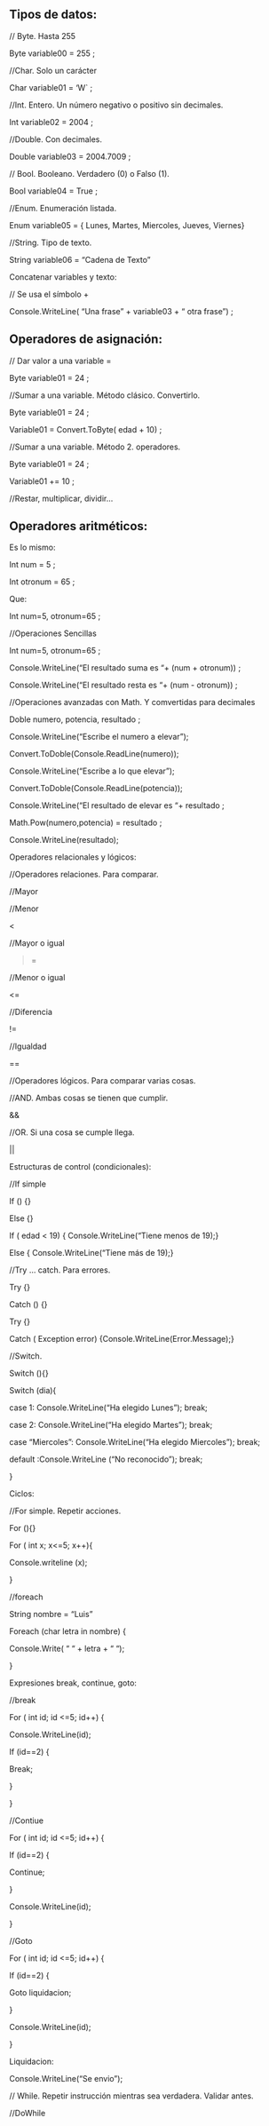 ## Tipos de datos: 

// Byte. Hasta 255 

Byte variable00 = 255 ; 


//Char. Solo un carácter 

Char variable01 =  ‘W` ; 


//Int. Entero. Un número negativo o positivo sin decimales. 

Int variable02 =  2004 ; 


//Double. Con decimales. 

Double variable03 = 2004.7009 ; 
 

// Bool. Booleano. Verdadero (0) o Falso (1). 

Bool variable04 = True ; 


//Enum. Enumeración listada. 

Enum variable05 = { Lunes, Martes, Miercoles, Jueves, Viernes} 


//String. Tipo de texto. 

String variable06 = “Cadena de Texto” 


Concatenar variables y texto: 

 

// Se usa el símbolo + 

Console.WriteLine( “Una frase” + variable03 + “ otra frase”) ; 


## Operadores de asignación: 
 

// Dar valor a una variable = 

Byte variable01 = 24 ; 


//Sumar a una variable. Método clásico. Convertirlo. 

Byte variable01 = 24 ; 

Variable01 = Convert.ToByte( edad + 10) ; 
 

//Sumar a una variable. Método 2. operadores.  

Byte variable01 = 24 ; 

Variable01 += 10 ; 
 

//Restar, multiplicar, dividir... 

 

## Operadores aritméticos: 

 

Es lo mismo: 

Int num = 5 ; 

Int otronum = 65 ; 

Que: 

Int num=5, otronum=65 ; 

 

//Operaciones Sencillas 

Int num=5, otronum=65 ; 

Console.WriteLine(“El resultado suma es “+ (num + otronum)) ; 

Console.WriteLine(“El resultado resta es “+ (num - otronum)) ; 

 

 

//Operaciones avanzadas con Math. Y comvertidas para decimales 

Doble numero, potencia, resultado ; 

Console.WriteLine(“Escribe el numero a elevar”); 

Convert.ToDoble(Console.ReadLine(numero)); 

Console.WriteLine(“Escribe a lo que elevar”); 

Convert.ToDoble(Console.ReadLine(potencia)); 

Console.WriteLine(“El resultado de elevar es “+ resultado ; 

 

Math.Pow(numero,potencia) = resultado ; 

Console.WriteLine(resultado); 

 

Operadores relacionales y lógicos: 

 

//Operadores relaciones. Para comparar. 

//Mayor 

> 

//Menor 

< 

//Mayor o igual 

>= 

//Menor o igual 

<= 

//Diferencia 

!= 

//Igualdad 

== 

 

//Operadores lógicos. Para comparar varias cosas. 

//AND. Ambas cosas se tienen que cumplir. 

&& 

//OR. Si una cosa se cumple llega. 

|| 

 

Estructuras de control (condicionales): 

 

//If simple 

If () {} 

Else {} 

 

If ( edad < 19) { Console.WriteLine(“Tiene menos de 19);} 

Else { Console.WriteLine(“Tiene más de 19);} 

 

//Try … catch. Para errores. 

Try {} 

Catch () {} 

 

Try {} 

Catch ( Exception error) {Console.WriteLine(Error.Message);} 

 

//Switch.  

Switch (){} 

 

Switch (dia){ 

case 1: Console.WriteLine(“Ha elegido Lunes”); break; 

case 2: Console.WriteLine(“Ha elegido Martes”); break; 

case “Miercoles”: Console.WriteLine(“Ha elegido Miercoles”); break; 

default :Console.WriteLine (“No reconocido”); break; 

} 

 

Ciclos: 

 

//For simple. Repetir acciones. 

For (){} 

 

For ( int x; x<=5; x++){ 

Console.writeline (x); 

} 

 

//foreach 

String nombre = “Luis” 

Foreach (char letra in nombre) { 

Console.Write( “ “ + letra + “ “); 

} 

 

Expresiones break, continue, goto: 

 

//break 

For ( int id; id <=5; id++) { 

Console.WriteLine(id); 

If (id==2) { 

Break; 

} 

} 

 

//Contiue 

For ( int id; id <=5; id++) { 

If (id==2) { 

Continue; 

} 

Console.WriteLine(id); 

} 

 

//Goto 

 

For ( int id; id <=5; id++) { 

If (id==2) { 

Goto liquidacion; 

} 

Console.WriteLine(id); 

} 

 

Liquidacion: 

Console.WriteLine(“Se envio”); 

 

// While. Repetir instrucción mientras sea verdadera. Validar antes. 

 

 

//DoWhile 

 

 

